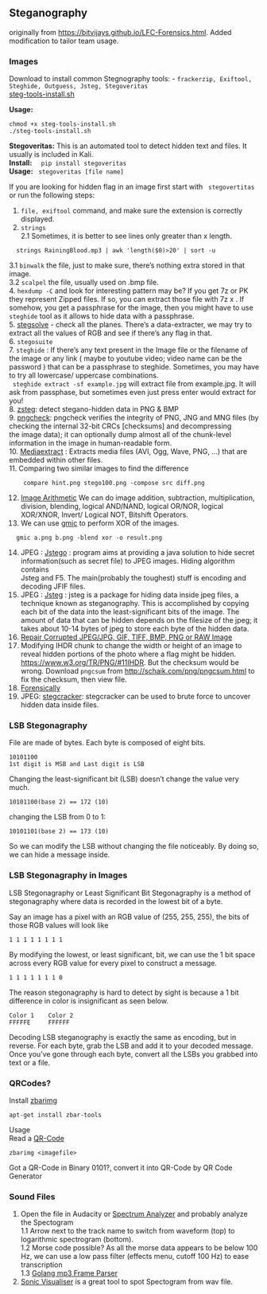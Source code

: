 ## Steganography
originally from https://bitvijays.github.io/LFC-Forensics.html. Added modification to tailor team usage. 
### Images
Download to install common Stegnography tools: - ```frackerzip, Exiftool, Steghide, Outguess, Jsteg, Stegoveritas```          
[steg-tools-install.sh](https://github.com/fweefwop/CTF-Bits-and-Bots/blob/master/forensics/steg-tools-install.sh)

**Usage:**
```
chmod +x steg-tools-install.sh
./steg-tools-install.sh
```    
**Stegoveritas:** This is an automated tool to detect hidden text and files. It usually is included in Kali.      
**Install:** ```  pip install stegoveritas```      
**Usage:** ``` stegoveritas [file name]``` 

If you are looking for hidden flag in an image first start with ``` stegovertitas``` or run the following steps:
1. ```file, exiftool``` command, and make sure the extension is correctly displayed.
2. ```strings```      
  2.1 Sometimes, it is better to see lines only greater than x length.
  ``` 
    strings RainingBlood.mp3 | awk 'length($0)>20' | sort -u
  ```  
3.1 ```binwalk``` the file, just to make sure, there’s nothing extra stored in that image.               
3.2 ```scalpel``` the file, usually used on .bmp file.           
4. ```hexdump -C``` and look for interesting pattern may be? If you get 7z or PK they represent Zipped files. If so, you can extract those file 
with 7z x . If somehow, you get a passphrase for the image, then you might have to use ```steghide``` tool as it allows to hide data with a passphrase.             
5. [stegsolve](https://github.com/eugenekolo/sec-tools/tree/master/stego/stegsolve/stegsolve) - check all the planes. There’s a data-extracter, we may try to extract all the values of RGB and see if there’s any flag in that.                         
6. ```stegosuite```                            
7. ```steghide``` : If there’s any text present in the Image file or the filename of the image or any link ( maybe to youtube video; video name can be 
the password ) that can be a passphrase to steghide. Sometimes, you may have to try all lowercase/ uppercase combinations.  
``` steghide extract -sf example.jpg``` will extract file from example.jpg. It will ask from passphase, but sometimes even just press enter would extract for you!           
8. [zsteg](https://github.com/zed-0xff/zsteg): detect stegano-hidden data in PNG & BMP                    
9. [pngcheck](http://www.libpng.org/pub/png/apps/pngcheck.html): pngcheck verifies the integrity of PNG, JNG and MNG files (by checking the internal 32-bit CRCs [checksums] and decompressing               
the image data); it can optionally dump almost all of the chunk-level information in the image in human-readable form.              
10. [Mediaextract](https://github.com/panzi/mediaextract) : Extracts media files (AVI, Ogg, Wave, PNG, …) that are embedded within other files.            
11. Comparing two similar images to find the difference                   
```        
    compare hint.png stego100.png -compose src diff.png
```
12. [Image Arithmetic](http://homepages.inf.ed.ac.uk/rbf/HIPR2/arthops.htm) We can do image addition, subtraction, multiplication, division, blending, logical AND/NAND, logical OR/NOR, logical XOR/XNOR, Invert/ Logical NOT, Bitshift Operators.                     
13. We can use [gmic](http://gmic.eu/) to perform XOR of the images.                     
```
  gmic a.png b.png -blend xor -o result.png
```    
14. JPEG : [Jstego](https://sourceforge.net/projects/jstego/) : program aims at providing a java solution to hide secret information(such as secret file) to JPEG images. Hiding algorithm contains              
Jsteg and F5. The main(probably the toughest) stuff is encoding and decoding JFIF files.                       
15. JPEG : [Jsteg](https://github.com/lukechampine/jsteg) : jsteg is a package for hiding data inside jpeg files, a technique known as steganography. This is accomplished by copying each bit 
of the data into the least-significant bits of the image. The amount of data that can be hidden depends on the filesize of the jpeg; it takes about 10-14 bytes 
of jpeg to store each byte of the hidden data.                    
16. [Repair Corrupted JPEG/JPG, GIF, TIFF, BMP, PNG or RAW Image](https://online.officerecovery.com/pixrecovery/)  
17. Modifying IHDR chunk to change the width or height of an image to reveal hidden portions of the photo where a flag might be hidden. https://www.w3.org/TR/PNG/#11IHDR. But the checksum would be wrong. Download ```pngcsum``` from http://schaik.com/png/pngcsum.html to fix the checksum, then
view file.
18. [Forensically](https://29a.ch/photo-forensics/#forensic-magnifier)
19. JPEG: [stegcracker](https://github.com/Paradoxis/StegCracker): stegcracker can be used to brute force to uncover hidden data inside files.
    
### LSB Stegonagraphy
File are made of bytes. Each byte is composed of eight bits.
```   
10101100
1st digit is MSB and Last digit is LSB
```    
Changing the least-significant bit (LSB) doesn’t change the value very much.
```   
10101100(base 2) == 172 (10)
```
changing the LSB from 0 to 1:
```   
10101101(base 2) == 173 (10)
```   
So we can modify the LSB without changing the file noticeably. By doing so, we can hide a message inside.

### LSB Stegonagraphy in Images

LSB Stegonagraphy or Least Significant Bit Stegonagraphy is a method of stegonagraphy where data is recorded in the lowest bit of a byte.

Say an image has a pixel with an RGB value of (255, 255, 255), the bits of those RGB values will look like
```    
1 1 1 1 1 1 1 1
```   
By modifying the lowest, or least significant, bit, we can use the 1 bit space across every RGB value for every pixel to construct a message.
```    
1 1 1 1 1 1 1 0
```    
The reason stegonagraphy is hard to detect by sight is because a 1 bit difference in color is insignificant as seen below.
```       
Color 1    Color 2
FFFFFE     FFFFFF
```    
Decoding LSB steganography is exactly the same as encoding, but in reverse. For each byte, grab the LSB and add it to your decoded message. Once you’ve 
gone through each byte, convert all the LSBs you grabbed into text or a file.

### QRCodes?
Install [zbarimg](http://manpages.ubuntu.com/manpages/focal/en/man1/zbarimg.1.html)     
```    
apt-get install zbar-tools
```     
Usage      
Read a [QR-Code](https://bahamas10.github.io/binary-to-qrcode/)
```      
zbarimg <imagefile>
```      
Got a QR-Code in Binary 0101?, convert it into QR-Code by QR Code Generator

### Sound Files
1. Open the file in Audacity or [Spectrum Analyzer](https://academo.org/demos/spectrum-analyzer/) and probably analyze the Spectogram     
  1.1 Arrow next to the track name to switch from waveform (top) to logarithmic spectrogram (bottom).       
  1.2 Morse code possible? As all the morse data appears to be below 100 Hz, we can use a low pass filter (effects menu, cutoff 100 Hz) to ease transcription   
  1.3 [Golang mp3 Frame Parser](https://github.com/tcolgate/mp3)        
2. [Sonic Visualiser](https://www.sonicvisualiser.org/download.html) is a great tool to spot Spectogram from wav file.      

